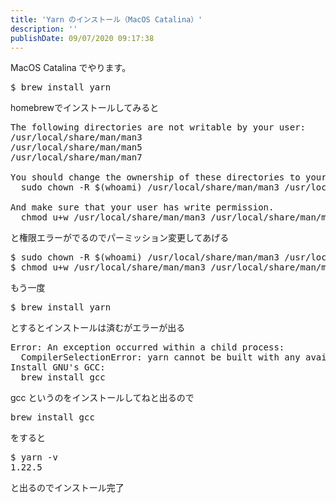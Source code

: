 ```yaml
---
title: 'Yarn のインストール（MacOS Catalina）'
description: ''
publishDate: 09/07/2020 09:17:38
---
```


<p>MacOS Catalina でやります。</p>

<pre class="code bash" data-lang="bash" data-unlink>$ brew install yarn</pre>

<p>homebrewでインストールしてみると</p>

<pre class="code bash" data-lang="bash" data-unlink>The following directories are not writable by your user:
/usr/local/share/man/man3
/usr/local/share/man/man5
/usr/local/share/man/man7

You should change the ownership of these directories to your user.
  sudo chown -R $(whoami) /usr/local/share/man/man3 /usr/local/share/man/man5 /usr/local/share/man/man7

And make sure that your user has write permission.
  chmod u+w /usr/local/share/man/man3 /usr/local/share/man/man5 /usr/local/share/man/man7</pre>

<p>と権限エラーがでるのでパーミッション変更してあげる</p>

<pre class="code bash" data-lang="bash" data-unlink>$ sudo chown -R $(whoami) /usr/local/share/man/man3 /usr/local/share/man/man5 /usr/local/share/man/man7
$ chmod u+w /usr/local/share/man/man3 /usr/local/share/man/man5 /usr/local/share/man/man7</pre>

<p>もう一度</p>

<pre class="code bash" data-lang="bash" data-unlink>$ brew install yarn</pre>

<p>とするとインストールは済むがエラーが出る</p>

<pre class="code bash" data-lang="bash" data-unlink>Error: An exception occurred within a child process:
  CompilerSelectionError: yarn cannot be built with any available compilers.
Install GNU&#39;s GCC:
  brew install gcc</pre>

<p>gcc というのをインストールしてねと出るので</p>

<pre class="code bash" data-lang="bash" data-unlink>brew install gcc</pre>

<p>をすると</p>

<pre class="code bash" data-lang="bash" data-unlink>$ yarn -v
1.22.5</pre>

<p>と出るのでインストール完了</p>
